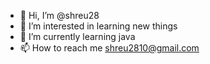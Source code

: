- 👋 Hi, I’m @shreu28
- 👀 I’m interested in learning new things
- 🌱 I’m currently learning java
- 📫 How to reach me shreu2810@gmail.com

<!---
shreu28/shreu28 is a ✨ special ✨ repository because its `README.md` (this file) appears on your GitHub profile.
You can click the Preview link to take a look at your changes.
--->
